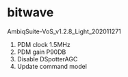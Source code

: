 # bitwave
AmbiqSuite-VoS_v1.2.8_Light_202011271
  1. PDM clock 1.5MHz
  2. PDM gain P90DB
  3. Disable DSpotterAGC
  4. Update command model
